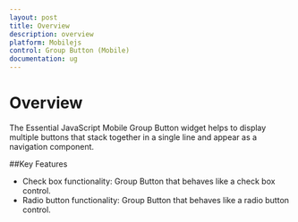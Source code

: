 ```yaml
---
layout: post
title: Overview
description: overview
platform: Mobilejs
control: Group Button (Mobile)
documentation: ug
---
```


# Overview

The Essential JavaScript Mobile Group Button widget helps to display multiple buttons that stack together in a single line and appear as a navigation component.

##Key Features

* Check box functionality: Group Button that behaves like a check box control.
* Radio button functionality: Group Button that behaves like a radio button control.



